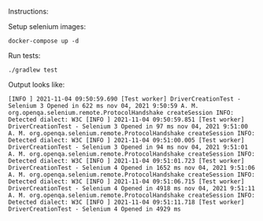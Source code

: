 Instructions:

Setup selenium images:

`docker-compose up -d`

Run tests:

`./gradlew test`

Output looks like:

`[INFO ] 2021-11-04 09:50:59.690 [Test worker] DriverCreationTest - Selenium 3 Opened in 622 ms
nov 04, 2021 9:50:59 A. M. org.openqa.selenium.remote.ProtocolHandshake createSession
INFO: Detected dialect: W3C
[INFO ] 2021-11-04 09:50:59.851 [Test worker] DriverCreationTest - Selenium 3 Opened in 97 ms
nov 04, 2021 9:51:00 A. M. org.openqa.selenium.remote.ProtocolHandshake createSession
INFO: Detected dialect: W3C
[INFO ] 2021-11-04 09:51:00.005 [Test worker] DriverCreationTest - Selenium 3 Opened in 94 ms
nov 04, 2021 9:51:01 A. M. org.openqa.selenium.remote.ProtocolHandshake createSession
INFO: Detected dialect: W3C
[INFO ] 2021-11-04 09:51:01.723 [Test worker] DriverCreationTest - Selenium 4 Opened in 1652 ms
nov 04, 2021 9:51:06 A. M. org.openqa.selenium.remote.ProtocolHandshake createSession
INFO: Detected dialect: W3C
[INFO ] 2021-11-04 09:51:06.715 [Test worker] DriverCreationTest - Selenium 4 Opened in 4918 ms
nov 04, 2021 9:51:11 A. M. org.openqa.selenium.remote.ProtocolHandshake createSession
INFO: Detected dialect: W3C
[INFO ] 2021-11-04 09:51:11.718 [Test worker] DriverCreationTest - Selenium 4 Opened in 4929 ms
`